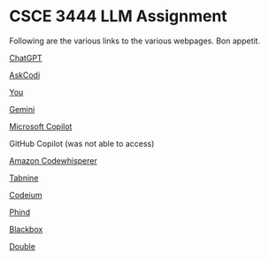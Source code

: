 # CSCE 3444 LLM Assignment

Following are the various links to the various webpages. Bon appetit.

[ChatGPT](https://caleb-smay.github.io/LLM_ass/website_creation/1.ChatGPT_Website%20creation/gpt.html)

[AskCodi](https://caleb-smay.github.io/LLM_ass/website_creation/2.AskCodi_Website%20creation/codi.html)

[You](https://caleb-smay.github.io/LLM_ass/website_creation/3.You_Website%20creation/you.html)

[Gemini](https://caleb-smay.github.io/LLM_ass/website_creation/4.Google%20Bard_Website%20creation/gemini.html)

[Microsoft Copilot](https://caleb-smay.github.io/LLM_ass/website_creation/5.Microsoft%20Copilot_Website%20creation/microsoft_copilot.html)

GitHub Copilot (was not able to access)

[Amazon Codewhisperer](https://caleb-smay.github.io/LLM_ass/website_creation/7.Amazon%20Codewhisperer_Website%20creation/amazon.html)

[Tabnine](https://caleb-smay.github.io/LLM_ass/website_creation/8.Tabnine_Website%20creation/tabnine.html)

[Codeium](https://caleb-smay.github.io/LLM_ass/website_creation/9.Codeium_Website%20creation/codeium.html)

[Phind](https://caleb-smay.github.io/LLM_ass/website_creation/10.Phind_Website%20creation/phind.html)

[Blackbox](https://caleb-smay.github.io/LLM_ass/website_creation/11.Blackbox_Website%20creation/blackbox.html)

[Double](https://caleb-smay.github.io/LLM_ass/website_creation/12.Double_Website%20creation/double.html)

